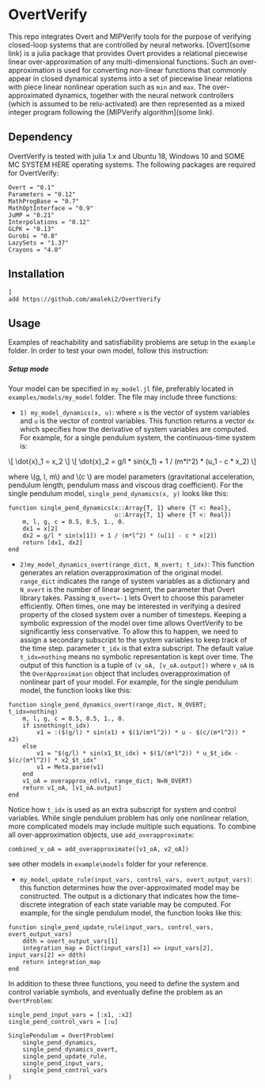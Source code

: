 # OvertVerify

<!-- [![Stable](https://img.shields.io/badge/docs-stable-blue.svg)](https://amaleki2.github.io/OvertVerify.jl/stable)
[![Dev](https://img.shields.io/badge/docs-dev-blue.svg)](https://amaleki2.github.io/OvertVerify.jl/dev)
[![Build Status](https://travis-ci.com/amaleki2/OvertVerify.jl.svg?branch=master)](https://travis-ci.com/amaleki2/OvertVerify.jl)
[![Build Status](https://ci.appveyor.com/api/projects/status/github/amaleki2/OvertVerify.jl?svg=true)](https://ci.appveyor.com/project/amaleki2/OvertVerify-jl)
[![Coverage](https://codecov.io/gh/amaleki2/OvertVerify.jl/branch/master/graph/badge.svg)](https://codecov.io/gh/amaleki2/OvertVerify.jl) -->

This repo integrates Overt and MIPVerify tools for the purpose of verifying closed-loop systems that are controlled by neural networks. [Overt](some link) is a julia package that provides Overt provides a relational piecewise linear over-approximation of any multi-dimensional functions. Such an over-approximation is used for converting non-linear functions that commonly appear in closed dynamical systems into a set of piecewise linear relations with piece linear nonlinear operation such as `min` and `max`. The over-approximated dynamics, together with the neural network controllers (which is assumed to be relu-activated) are then represented as a mixed integer program following the [MIPVerify algorithm](some link).

## Dependency
OvertVerify is tested with julia 1.x and Ubuntu 18, Windows 10 and SOME MC SYSTEM HERE operating systems. The following packages are required for OvertVerify:

```
Overt = "0.1"
Parameters = "0.12"
MathProgBase = "0.7"
MathOptInterface = "0.9"
JuMP = "0.21"
Interpolations = "0.12"
GLPK = "0.13"
Gurobi = "0.8"
LazySets = "1.37"
Crayons = "4.0"
```

## Installation
```
]
add https://github.com/amaleki2/OvertVerify
```

## Usage
Examples of reachability and satisfiability problems are setup in the `example` folder.
In order to test your own model, follow this instruction:
##### Setup mode
Your model can be specified in `my_model.jl` file, preferably located in `examples/models/my_model` folder. The file may include three functions:
- `1) my_model_dynamics(x, u)`: where `x` is the vector of system variables and `u` is the vector of control variables. This function returns a vector `dx` which specifies how the derivative of system variables are computed. For example, for a single pendulum system, the continuous-time system is:

\\[ \dot{x}_1 = x_2 \\]
\\[ \dot{x}_2 = g/l * sin(x_1) + 1 / (m*l^2) * (u_1 - c * x_2) \\]

where \\(g, l, m\\) and \\(c \\) are model parameters (gravitational acceleration, pendulum length, pendulum mass and viscous drag coefficient). For the single pendulum model, `single_pend_dynamics(x, y)` looks like this:

```
function single_pend_dynamics(x::Array{T, 1} where {T <: Real},
	                          u::Array{T, 1} where {T <: Real})
	m, l, g, c = 0.5, 0.5, 1., 0.
    dx1 = x[2]
    dx2 = g/l * sin(x[1]) + 1 / (m*l^2) * (u[1] - c * x[2])
    return [dx1, dx2]
end
```

- `2)my_model_dynamics_overt(range_dict, N_overt; t_idx)`: This function generates an relation overapproximation of the original model. `range_dict` indicates the range of system variables as a dictionary and `N_overt` is the number of linear segment, the parameter that Overt library takes. Passing `N_overt=-1` lets Overt to choose this parameter efficiently.
Often times, one may be interested in verifying a desired property of the closed system over
a number of timesteps. Keeping a symbolic expression of the model over time allows OvertVerify to be significantly less conservative. To allow this to happen, we need to assign a secondary subscript to the system variables to keep track of the time step. parameter `t_idx` is that extra subscript. The default value `t_idx=nothing` means no symbolic representation is kept over time. The output of this function is a tuple of `(v_oA, [v_oA.output])` where `v_oA` is the `OverApproximation` object that includes overapproximation of nonlinear part of your model. For example, for the single pendulum model, the function looks like this:
```
function single_pend_dynamics_overt(range_dict, N_OVERT; t_idx=nothing)
	m, l, g, c = 0.5, 0.5, 1., 0.
	if isnothing(t_idx)
		v1 = :($(g/l) * sin(x1) + $(1/(m*l^2)) * u - $(c/(m*l^2)) * x2)
	else
    	v1 = "$(g/l) * sin(x1_$t_idx) + $(1/(m*l^2)) * u_$t_idx - $(c/(m*l^2)) * x2_$t_idx"
    	v1 = Meta.parse(v1)
	end
    v1_oA = overapprox_nd(v1, range_dict; N=N_OVERT)
    return v1_oA, [v1_oA.output]
end
```
Notice how `t_idx` is used as an extra subscript for system and control variables. While single pendulum problem has only one nonlinear relation, more complicated models may include multiple such equations. To combine all over-approximation objects, use `add_overapproximate`:
```
combined_v_oA = add_overapproximate([v1_oA, v2_oA])
```
see other models in `example\models` folder for your reference.

- `my_model_update_rule(input_vars, control_vars, overt_output_vars)`: this function determines how the over-approximated model may be constructed. The output is a dictionary
that indicates how the time-discrete integration of each state variable may be computed.
For example, for the single pendulum model, the function looks like this:
```
function single_pend_update_rule(input_vars, control_vars, overt_output_vars)
    ddth = overt_output_vars[1]
    integration_map = Dict(input_vars[1] => input_vars[2], input_vars[2] => ddth)
    return integration_map
end
```

In addition to these three functions, you need to define the system and control variable symbols, and eventually define the problem as an `OvertProblem`:
```
single_pend_input_vars = [:x1, :x2]
single_pend_control_vars = [:u]

SinglePendulum = OvertProblem(
	single_pend_dynamics,
	single_pend_dynamics_overt,
	single_pend_update_rule,
	single_pend_input_vars,
	single_pend_control_vars
)
```
